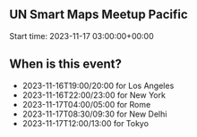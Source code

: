 ## UN Smart Maps Meetup Pacific
Start time: 2023-11-17 03:00:00+00:00

## When is this event?

- 2023-11-16T19:00/20:00 for Los Angeles
- 2023-11-16T22:00/23:00 for New York
- 2023-11-17T04:00/05:00 for Rome
- 2023-11-17T08:30/09:30 for New Delhi
- 2023-11-17T12:00/13:00 for Tokyo
